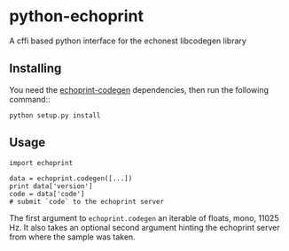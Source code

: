python-echoprint
================

A cffi based python interface for the echonest libcodegen library


## Installing

You need the [echoprint-codegen](https://github.com/echonest/echoprint-codegen) dependencies,
then run the following command::

    python setup.py install


## Usage

    import echoprint

    data = echoprint.codegen([...])
    print data['version']
    code = data['code']
    # submit `code` to the echoprint server

The first argument to `echoprint.codegen` an iterable of floats, mono, 11025 Hz. It also takes
an optional second argument hinting the echoprint server from where the sample was taken.

